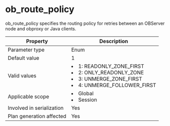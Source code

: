 ob_route_policy
====================================
<!-- # docslug#/oceanbase-database/oceanbase-database/V4.0.0/ob_route_policy-1-2-3-4 -->

ob_route_policy specifies the routing policy for retries between an OBServer node and obproxy or Java clients.


| **Property**              | **Description** |
|---------------------------|----------------------------------------------------------------------------------------------------------------------------------------------------------------------------------------------------------------------------------------------------------------|
| Parameter type            | Enum |
| Default value             | 1 |
| Valid values              | <li> 1: READONLY_ZONE_FIRST   <li> 2: ONLY_READONLY_ZONE   <li> 3: UNMERGE_ZONE_FIRST   <li> 4: UNMERGE_FOLLOWER_FIRST |
| Applicable scope          | <li> Global   <li> Session |
| Involved in serialization | Yes |
| Plan generation affected  | Yes |


